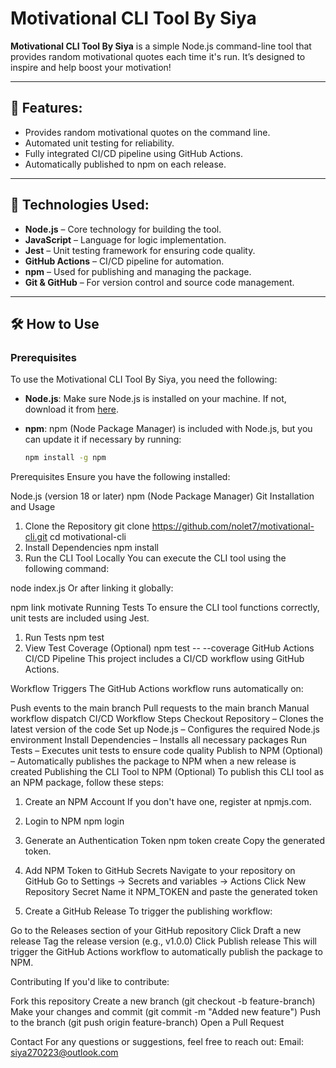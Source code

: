 # Motivational CLI Tool By Siya

**Motivational CLI Tool By Siya** is a simple Node.js command-line tool that provides random motivational quotes each time it's run. It’s designed to inspire and help boost your motivation!

---

## 🚀 Features:
- Provides random motivational quotes on the command line.
- Automated unit testing for reliability.
- Fully integrated CI/CD pipeline using GitHub Actions.
- Automatically published to npm on each release.

---

## 🔧 Technologies Used:
- **Node.js** – Core technology for building the tool.
- **JavaScript** – Language for logic implementation.
- **Jest** – Unit testing framework for ensuring code quality.
- **GitHub Actions** – CI/CD pipeline for automation.
- **npm** – Used for publishing and managing the package.
- **Git & GitHub** – For version control and source code management.

---

## 🛠️ How to Use

### Prerequisites
To use the Motivational CLI Tool By Siya, you need the following:


- **Node.js**: Make sure Node.js is installed on your machine. If not, download it from [here](https://nodejs.org/).

- **npm**: npm (Node Package Manager) is included with Node.js, but you can update it if necessary by running:

  ```bash
  npm install -g npm
Prerequisites
Ensure you have the following installed:

Node.js (version 18 or later)
npm (Node Package Manager)
Git
Installation and Usage
1. Clone the Repository
git clone https://github.com/nolet7/motivational-cli.git
cd motivational-cli
2. Install Dependencies
npm install
3. Run the CLI Tool Locally
You can execute the CLI tool using the following command:

node index.js
Or after linking it globally:

npm link
motivate
Running Tests
To ensure the CLI tool functions correctly, unit tests are included using Jest.

1. Run Tests
npm test
2. View Test Coverage (Optional)
npm test -- --coverage
GitHub Actions CI/CD Pipeline
This project includes a CI/CD workflow using GitHub Actions.

Workflow Triggers
The GitHub Actions workflow runs automatically on:

Push events to the main branch
Pull requests to the main branch
Manual workflow dispatch
CI/CD Workflow Steps
Checkout Repository – Clones the latest version of the code
Set up Node.js – Configures the required Node.js environment
Install Dependencies – Installs all necessary packages
Run Tests – Executes unit tests to ensure code quality
Publish to NPM (Optional) – Automatically publishes the package to NPM when a new release is created
Publishing the CLI Tool to NPM (Optional)
To publish this CLI tool as an NPM package, follow these steps:

1. Create an NPM Account
If you don't have one, register at npmjs.com.

2. Login to NPM
npm login
3. Generate an Authentication Token
npm token create
Copy the generated token.

4. Add NPM Token to GitHub Secrets
Navigate to your repository on GitHub
Go to Settings → Secrets and variables → Actions
Click New Repository Secret
Name it NPM_TOKEN and paste the generated token
5. Create a GitHub Release
To trigger the publishing workflow:

Go to the Releases section of your GitHub repository
Click Draft a new release
Tag the release version (e.g., v1.0.0)
Click Publish release
This will trigger the GitHub Actions workflow to automatically publish the package to NPM.

Contributing
If you'd like to contribute:

Fork this repository
Create a new branch (git checkout -b feature-branch)
Make your changes and commit (git commit -m "Added new feature")
Push to the branch (git push origin feature-branch)
Open a Pull Request

Contact
For any questions or suggestions, feel free to reach out:
Email: siya270223@outlook.com
